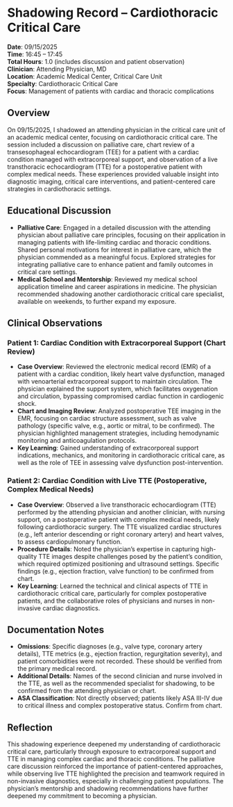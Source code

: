 # Shadowing Record – Cardiothoracic Critical Care

**Date**: 09/15/2025  
**Time**: 16:45 – 17:45  
**Total Hours**: 1.0 (includes discussion and patient observation)  
**Clinician**: Attending Physician, MD  
**Location**: Academic Medical Center, Critical Care Unit  
**Specialty**: Cardiothoracic Critical Care  
**Focus**: Management of patients with cardiac and thoracic complications  

## Overview
On 09/15/2025, I shadowed an attending physician in the critical care unit of an academic medical center, focusing on cardiothoracic critical care. The session included a discussion on palliative care, chart review of a transesophageal echocardiogram (TEE) for a patient with a cardiac condition managed with extracorporeal support, and observation of a live transthoracic echocardiogram (TTE) for a postoperative patient with complex medical needs. These experiences provided valuable insight into diagnostic imaging, critical care interventions, and patient-centered care strategies in cardiothoracic settings.

## Educational Discussion
- **Palliative Care**: Engaged in a detailed discussion with the attending physician about palliative care principles, focusing on their application in managing patients with life-limiting cardiac and thoracic conditions. Shared personal motivations for interest in palliative care, which the physician commended as a meaningful focus. Explored strategies for integrating palliative care to enhance patient and family outcomes in critical care settings.
- **Medical School and Mentorship**: Reviewed my medical school application timeline and career aspirations in medicine. The physician recommended shadowing another cardiothoracic critical care specialist, available on weekends, to further expand my exposure.

## Clinical Observations
### Patient 1: Cardiac Condition with Extracorporeal Support (Chart Review)
- **Case Overview**: Reviewed the electronic medical record (EMR) of a patient with a cardiac condition, likely heart valve dysfunction, managed with venoarterial extracorporeal support to maintain circulation. The physician explained the support system, which facilitates oxygenation and circulation, bypassing compromised cardiac function in cardiogenic shock.
- **Chart and Imaging Review**: Analyzed postoperative TEE imaging in the EMR, focusing on cardiac structure assessment, such as valve pathology (specific valve, e.g., aortic or mitral, to be confirmed). The physician highlighted management strategies, including hemodynamic monitoring and anticoagulation protocols.
- **Key Learning**: Gained understanding of extracorporeal support indications, mechanics, and monitoring in cardiothoracic critical care, as well as the role of TEE in assessing valve dysfunction post-intervention.

### Patient 2: Cardiac Condition with Live TTE (Postoperative, Complex Medical Needs)
- **Case Overview**: Observed a live transthoracic echocardiogram (TTE) performed by the attending physician and another clinician, with nursing support, on a postoperative patient with complex medical needs, likely following cardiothoracic surgery. The TTE visualized cardiac structures (e.g., left anterior descending or right coronary artery) and heart valves, to assess cardiopulmonary function.
- **Procedure Details**: Noted the physician’s expertise in capturing high-quality TTE images despite challenges posed by the patient’s condition, which required optimized positioning and ultrasound settings. Specific findings (e.g., ejection fraction, valve function) to be confirmed from chart.
- **Key Learning**: Learned the technical and clinical aspects of TTE in cardiothoracic critical care, particularly for complex postoperative patients, and the collaborative roles of physicians and nurses in non-invasive cardiac diagnostics.

## Documentation Notes
- **Omissions**: Specific diagnoses (e.g., valve type, coronary artery details), TTE metrics (e.g., ejection fraction, regurgitation severity), and patient comorbidities were not recorded. These should be verified from the primary medical record.
- **Additional Details**: Names of the second clinician and nurse involved in the TTE, as well as the recommended specialist for shadowing, to be confirmed from the attending physician or chart.
- **ASA Classification**: Not directly observed; patients likely ASA III-IV due to critical illness and complex postoperative status. Confirm from chart.

## Reflection
This shadowing experience deepened my understanding of cardiothoracic critical care, particularly through exposure to extracorporeal support and TTE in managing complex cardiac and thoracic conditions. The palliative care discussion reinforced the importance of patient-centered approaches, while observing live TTE highlighted the precision and teamwork required in non-invasive diagnostics, especially in challenging patient populations. The physician’s mentorship and shadowing recommendations have further deepened my commitment to becoming a physician.
